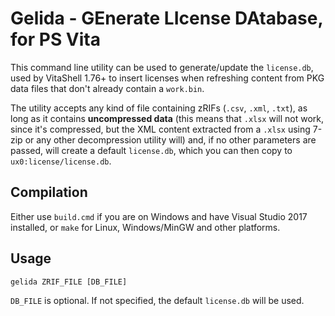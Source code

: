 Gelida - GEnerate LIcense DAtabase, for PS Vita
===============================================

This command line utility can be used to generate/update the `license.db`, used
by VitaShell 1.76+ to insert licenses when refreshing content from PKG data files
that don't already contain a `work.bin`.

The utility accepts any kind of file containing zRIFs (`.csv`, `.xml`, `.txt`),
as long as it contains __uncompressed data__ (this means that `.xlsx` will not
work, since it's compressed, but the XML content extracted from a `.xlsx` using
7-zip or any other decompression utility will) and, if no other parameters are
passed, will create a default `license.db`, which you can then copy to
`ux0:license/license.db`.

Compilation
-----------

Either use `build.cmd` if you are on Windows and have Visual Studio 2017 installed,
or `make` for Linux, Windows/MinGW and other platforms.

Usage
-----

`gelida ZRIF_FILE [DB_FILE]`

`DB_FILE` is optional. If not specified, the default `license.db` will be used.
